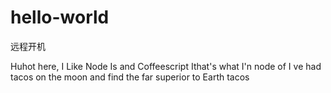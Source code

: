 # hello-world

远程开机

Huhot here, I Like Node Is and Coffeescript Ithat's what I'n node of
I ve had tacos on the moon and find the far superior to Earth tacos
